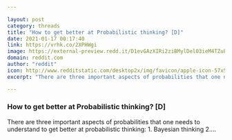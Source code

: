 ```yaml
---

layout: post
category: threads
title: "How to get better at Probabilistic thinking? [D]"
date: 2021-01-17 00:17:40
link: https://vrhk.co/2XPHWgi
image: https://external-preview.redd.it/D1evGAzXIRi2ziBMylDel03ieM4TZuETXSRWUPU6hQo.jpg?width=795&height=416.230366492&auto=webp&crop=795:416.230366492,smart&s=a1a8917730d1dd78baf4a5db5ba491a096a8a817
domain: reddit.com
author: "reddit"
icon: http://www.redditstatic.com/desktop2x/img/favicon/apple-icon-57x57.png
excerpt: "There are three important aspects of probabilities that one needs to understand to get better at probabilistic thinking: 1. Bayesian thinking 2...."

---
```


### How to get better at Probabilistic thinking? [D]

There are three important aspects of probabilities that one needs to understand to get better at probabilistic thinking: 1. Bayesian thinking 2....